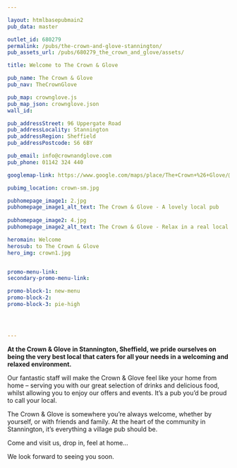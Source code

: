 ```yaml
---

layout: htmlbasepubmain2
pub_data: master

outlet_id: 680279
permalink: /pubs/the-crown-and-glove-stannington/
pub_assets_url: /pubs/680279_the_crown_and_glove/assets/

title: Welcome to The Crown & Glove

pub_name: The Crown & Glove
pub_nav: TheCrownGlove

pub_map: crownglove.js
pub_map_json: crownglove.json
wall_id:

pub_addressStreet: 96 Uppergate Road
pub_addressLocality: Stannington
pub_addressRegion: Sheffield
pub_addressPostcode: S6 6BY

pub_email: info@crownandglove.com
pub_phone: 01142 324 440

googlemap-link: https://www.google.com/maps/place/The+Crown+%26+Glove/@53.3926491,-1.5501496,18z/data=!4m12!1m6!3m5!1s0x0:0xb07129c53aa1bf3d!2sThe+Crown+%26+Glove!8m2!3d53.3927318!4d-1.5498392!3m4!1s0x0:0xb07129c53aa1bf3d!8m2!3d53.3927318!4d-1.5498392?hl=en-GB

pubimg_location: crown-sm.jpg

pubhomepage_image1: 2.jpg
pubhomepage_image1_alt_text: The Crown & Glove - A lovely local pub
 
pubhomepage_image2: 4.jpg
pubhomepage_image2_alt_text: The Crown & Glove - Relax in a real local pub

heromain: Welcome
herosub: to The Crown & Glove
hero_img: crown1.jpg


promo-menu-link:
secondary-promo-menu-link:

promo-block-1: new-menu
promo-block-2: 
promo-block-3: pie-high




---
```



**At the Crown & Glove in Stannington, Sheffield, we pride ourselves on being the very best local that caters for all your needs in a welcoming and relaxed environment.**

Our fantastic staff will make the Crown & Glove feel like your home from home – serving you with our great selection of drinks and delicious food, whilst allowing you to enjoy our offers and events. It’s a pub you’d be proud to call your local.

The Crown & Glove is somewhere you’re always welcome, whether by yourself, or with friends and family. At the heart of the community in Stannington, it’s everything a village pub should be.

Come and visit us, drop in, feel at home… 

We look forward to seeing you soon.




